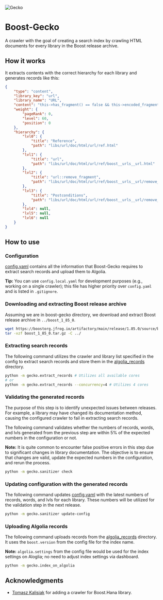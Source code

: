 ![Gecko](img/logo.png)

# Boost-Gecko

A crawler with the goal of creating a search index by crawling HTML documents for every library in the Boost release archive.

## How it works

It extracts contents with the correct hierarchy for each library and generates records like this:

```JSON
{
    "type": "content",
    "library_key": "url",
    "library_name": "URL",
    "content": "this->has_fragment() == false && this->encoded_fragment() == \"\"",
    "weight": {
        "pageRank": 0,
        "level": 60,
        "position": 0
    },
    "hierarchy": {
        "lvl0": {
            "title": "Reference",
            "path": "libs/url/doc/html/url/ref.html"
        },
        "lvl1": {
            "title": "url",
            "path": "libs/url/doc/html/url/ref/boost__urls__url.html"
        },
        "lvl2": {
            "title": "url::remove_fragment",
            "path": "libs/url/doc/html/url/ref/boost__urls__url/remove_fragment.html"
        },
        "lvl3": {
            "title": "Postconditions",
            "path": "libs/url/doc/html/url/ref/boost__urls__url/remove_fragment.html#url.ref.boost__urls__url.remove_fragment.postconditions"
        },
        "lvl4": null,
        "lvl5": null,
        "lvl6": null
    }
}
```

## How to use

### Configuration

[config.yaml](./config/config.yaml) contains all the information that Boost-Gecko requires to extract search records and upload them to Algolia.

**Tip:** You can use `config.local.yaml` for development purposes (e.g., working on a single crawler); this file has higher priority over `config.yaml` and is listed in `.gitignore`.

### Downloading and extracting Boost release archive

Assuming we are in boost-gecko directory, we download and extract Boost release archive in `../boost_1_85_0`.

```BASH
wget https://boostorg.jfrog.io/artifactory/main/release/1.85.0/source/boost_1_85_0.tar.gz
tar -xzf boost_1_85_0.tar.gz -C ../
```

### Extracting search records

The following command utilizes the crawler and library list specified in the config to extract search records and store them in the [algolia_records](./algolia_records) directory.

```BASH
python -m gecko.extract_records # Utilizes all available cores
# or
python -m gecko.extract_records --concurrency=4 # Utilizes 4 cores
```

### Validating the generated records

The purpose of this step is to identify unexpected issues between releases. For example, a library may have changed its documentation method, causing the configured crawler to fail in extracting search records.

The following command validates whether the numbers of records, words, and lvls generated from the previous step are within 5% of the expected numbers in the configuration or not.

**Note:** It is quite common to encounter false positive errors in this step due to significant changes in library documentation. The objective is to ensure that changes are valid, update the expected numbers in the configuration, and rerun the process.

```BASH
python -m gecko.sanitizer check
```

### Updating configuration with the generated records

The following command updates [config.yaml](./config/config.yaml) with the latest numbers of records, words, and lvls for each library. These numbers will be utilized for the validation step in the next release.

```BASH
python -m gecko.sanitizer update-config
```

### Uploading Algolia records

The following command uploads records from the [algolia_records](./algolia_records) directory. It uses the `boost.version` from the config file for the index name.

**Note:** `algolia.settings` from the config file would be used for the index settings on Aloglia; no need to adjust index settings via dashboard.

```BASH
python -m gecko.index_on_algolia
```

## Acknowledgments

- [Tomasz Kalisiak](https://github.com/Bobini1) for adding a crawler for Boost.Hana library.

